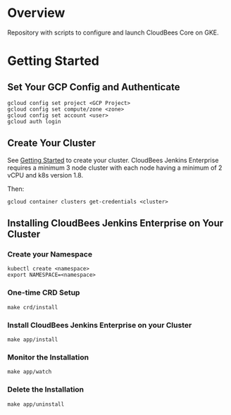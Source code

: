 # Overview

Repository with scripts to configure and launch CloudBees Core on GKE.

# Getting Started

## Set Your GCP Config and Authenticate

```shell
gcloud config set project <GCP Project>
gcloud config set compute/zone <zone>
gcloud config set account <user>
gcloud auth login
```

## Create Your Cluster

See [Getting Started](https://github.com/GoogleCloudPlatform/marketplace-k8s-app-tools/blob/master/README.md#getting-started) to create your cluster. CloudBees Jenkins Enterprise requires a minimum 3 node cluster with each node having a minimum of 2 vCPU and k8s version 1.8.

Then:

```shell
gcloud container clusters get-credentials <cluster> 
```

## Installing CloudBees Jenkins Enterprise on Your Cluster

### Create your Namespace
```shell
kubectl create <namespace>
export NAMESPACE=<namespace>
```

### One-time CRD Setup

```shell
make crd/install
```

### Install CloudBees Jenkins Enterprise on your Cluster

```shell
make app/install
```

### Monitor the Installation

```shell
make app/watch
```
### Delete the Installation

```shell
make app/uninstall
```


